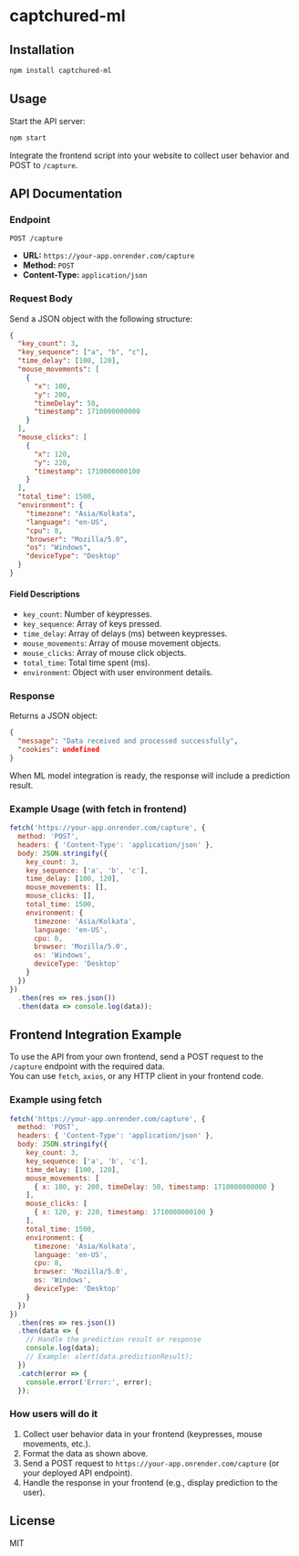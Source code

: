# captchured-ml

## Installation

```bash
npm install captchured-ml
```

## Usage

Start the API server:

```bash
npm start
```

Integrate the frontend script into your website to collect user behavior and POST to `/capture`.

## API Documentation

### Endpoint

```
POST /capture
```

- **URL:** `https://your-app.onrender.com/capture`
- **Method:** `POST`
- **Content-Type:** `application/json`

### Request Body

Send a JSON object with the following structure:

```json
{
  "key_count": 3,
  "key_sequence": ["a", "b", "c"],
  "time_delay": [100, 120],
  "mouse_movements": [
    {
      "x": 100,
      "y": 200,
      "timeDelay": 50,
      "timestamp": 1710000000000
    }
  ],
  "mouse_clicks": [
    {
      "x": 120,
      "y": 220,
      "timestamp": 1710000000100
    }
  ],
  "total_time": 1500,
  "environment": {
    "timezone": "Asia/Kolkata",
    "language": "en-US",
    "cpu": 8,
    "browser": "Mozilla/5.0",
    "os": "Windows",
    "deviceType": "Desktop"
  }
}
```

#### Field Descriptions

- `key_count`: Number of keypresses.
- `key_sequence`: Array of keys pressed.
- `time_delay`: Array of delays (ms) between keypresses.
- `mouse_movements`: Array of mouse movement objects.
- `mouse_clicks`: Array of mouse click objects.
- `total_time`: Total time spent (ms).
- `environment`: Object with user environment details.

### Response

Returns a JSON object:

```json
{
  "message": "Data received and processed successfully",
  "cookies": undefined
}
```

When ML model integration is ready, the response will include a prediction result.

### Example Usage (with fetch in frontend)

```js
fetch('https://your-app.onrender.com/capture', {
  method: 'POST',
  headers: { 'Content-Type': 'application/json' },
  body: JSON.stringify({
    key_count: 3,
    key_sequence: ['a', 'b', 'c'],
    time_delay: [100, 120],
    mouse_movements: [],
    mouse_clicks: [],
    total_time: 1500,
    environment: {
      timezone: 'Asia/Kolkata',
      language: 'en-US',
      cpu: 8,
      browser: 'Mozilla/5.0',
      os: 'Windows',
      deviceType: 'Desktop'
    }
  })
})
  .then(res => res.json())
  .then(data => console.log(data));
```

## Frontend Integration Example

To use the API from your own frontend, send a POST request to the `/capture` endpoint with the required data.  
You can use `fetch`, `axios`, or any HTTP client in your frontend code.

### Example using fetch

```js
fetch('https://your-app.onrender.com/capture', {
  method: 'POST',
  headers: { 'Content-Type': 'application/json' },
  body: JSON.stringify({
    key_count: 3,
    key_sequence: ['a', 'b', 'c'],
    time_delay: [100, 120],
    mouse_movements: [
      { x: 100, y: 200, timeDelay: 50, timestamp: 1710000000000 }
    ],
    mouse_clicks: [
      { x: 120, y: 220, timestamp: 1710000000100 }
    ],
    total_time: 1500,
    environment: {
      timezone: 'Asia/Kolkata',
      language: 'en-US',
      cpu: 8,
      browser: 'Mozilla/5.0',
      os: 'Windows',
      deviceType: 'Desktop'
    }
  })
})
  .then(res => res.json())
  .then(data => {
    // Handle the prediction result or response
    console.log(data);
    // Example: alert(data.predictionResult);
  })
  .catch(error => {
    console.error('Error:', error);
  });
```

### How users will do it

1. Collect user behavior data in your frontend (keypresses, mouse movements, etc.).
2. Format the data as shown above.
3. Send a POST request to `https://your-app.onrender.com/capture` (or your deployed API endpoint).
4. Handle the response in your frontend (e.g., display prediction to the user).

## License

MIT